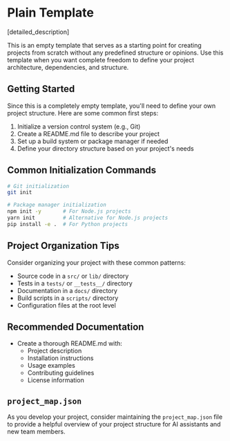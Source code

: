 # Plain Template

[detailed_description]

This is an empty template that serves as a starting point for creating projects from scratch without any predefined structure or opinions. Use this template when you want complete freedom to define your project architecture, dependencies, and structure.

## Getting Started

Since this is a completely empty template, you'll need to define your own project structure. Here are some common first steps:

1. Initialize a version control system (e.g., Git)
2. Create a README.md file to describe your project
3. Set up a build system or package manager if needed
4. Define your directory structure based on your project's needs

## Common Initialization Commands

```bash
# Git initialization
git init

# Package manager initialization
npm init -y       # For Node.js projects
yarn init         # Alternative for Node.js projects
pip install -e .  # For Python projects
```

## Project Organization Tips

Consider organizing your project with these common patterns:

- Source code in a `src/` or `lib/` directory
- Tests in a `tests/` or `__tests__/` directory
- Documentation in a `docs/` directory
- Build scripts in a `scripts/` directory
- Configuration files at the root level

## Recommended Documentation

- Create a thorough README.md with:
  - Project description
  - Installation instructions
  - Usage examples
  - Contributing guidelines
  - License information

## `project_map.json`

As you develop your project, consider maintaining the `project_map.json` file to provide a helpful overview of your project structure for AI assistants and new team members.